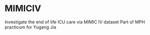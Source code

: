 # MIMICIV
Investigate the end of life ICU care via MIMIC IV dataset
Part of MPH practicum for Yugang Jia
